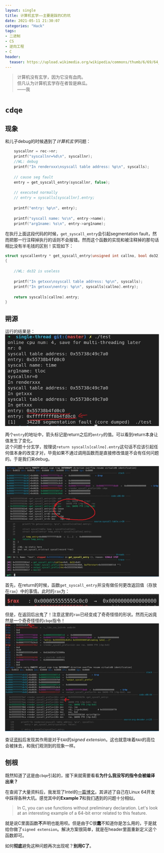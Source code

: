 ```yaml
---
layout: single
title: 计算机玄学——主要是踩的C的坑
date: 2021-05-11 21:30:07
categories: "Hack"
tags:
- 二进制
- CS
- 逆向工程
- C
header:
  teaser: https://upload.wikimedia.org/wikipedia/commons/thumb/6/69/64_qu%E1%BA%BB.png/330px-64_qu%E1%BA%BB.png
---
```


> 计算机没有玄学，因为它没有血肉。  
> 但凡认为计算机玄学存在者皆是麻瓜。  
>                           ——我

# `cdqe`

## 现象

和儿子debug的时候遇到了*计算机玄学*问题：

```c
    syscallnr = rec->nr;
    printf("syscallnr=%d\n", syscallnr);
    //WL: debug
    printf("In renderxxx\nsyscall table address: %p\n", syscalls);

    // cause seg fault
    entry = get_syscall_entry(syscallnr, false);

    // executed normally
    // entry = syscalls[syscallnr].entry;

    printf("entry: %p\n", entry);

    printf("syscall name: %s\n", entry->name);
    printf("arg1name: %s\n", entry->arg1name);
```
在执行上面这段代码的时候，`get_syscall_entry`会引起segmentation fault，然而把那一行注释掉执行的话则不会报错。然而这个函数的实现和被注释掉的那句话相比没有半毛钱的区别！实现如下：

```c
struct syscallentry * get_syscall_entry(unsigned int callno, bool do32)
{

    //WL: do32 is useless

    printf("In getxxx\nsyscall table address: %p\n", syscalls);
    printf("In getxxx\nentry: %p\n", syscalls[callno].entry);

    return syscalls[callno].entry;
}
```

## 朔源

运行的结果是：
![img](/assets/images/Xuanice/output.jpg)

两个`entry`的地址中，箭头标记是return之后的`entry`的值。可以看到return本身让值发生了变化。  
这个问题十分玄学，按理说`return syscalls[callno].entry`这句话不应该引起任何值本身的改变才对，毕竟如果不通过调用函数而是直接修改值是不会有任何问题的。于是我们来debug。

![img](/assets/images/Xuanice/gef_before_ret.jpg)

首先，在return的时候，函数`get_syscall_entry`并没有做任何更改返回值（存放在`rax`）中的事情。此时的`rax`为：
![img](/assets/images/Xuanice/rax_at_return.jpg)

但是，在返回后出鬼了！注意这里的`rax`已经变成了奇奇怪怪的形状。然而元凶竟然是一个奇奇怪怪的`cbqe`指令！
![img](/assets/images/Xuanice/after_return.jpg)

查证[资料](https://80x86.dev/instruction/cdqe)后发现其作用是对于`EAX`的*signed extension*。这也就意味着`RAX`的高位会被抹去，和我们观测到的现象一样。

## 刨根

既然知道了这是由`cbqe`引起的，接下来就需要看看**为什么我没写的指令会被编译出来？**  

在查阅了大量资料后，我发现了Intel的[一篇博文](https://software.intel.com/content/www/us/en/develop/articles/a-collection-of-examples-of-64-bit-errors-in-real-programs.html?utm_source=feedburner)。其讲述了自己在Linux 64开发中踩得各种大坑。感觉其中的**Example 7**和我们遇到的问题十分相似。

> In C, you can use functions without preliminary declaration. Let's look at an interesting example of a 64-bit error related to this feature.

就是说C里面函数**不**声明也能用呗。但是由于C很**蠢**不知道你是怎么用的，于是就给你做了`signed extension`。解决方案很简单，就是在header里面重新定义这个函数即可。

如何**彻底**避免这种问题再次出现呢？**别用C了**。